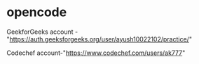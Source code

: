 # opencode

GeekforGeeks account -"https://auth.geeksforgeeks.org/user/ayush10022102/practice/"

Codechef account-"https://www.codechef.com/users/ak777"
